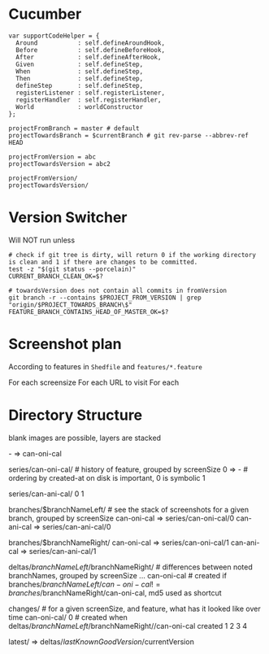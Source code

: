 # Cucumber

    var supportCodeHelper = {
      Around           : self.defineAroundHook,
      Before           : self.defineBeforeHook,
      After            : self.defineAfterHook,
      Given            : self.defineStep,
      When             : self.defineStep,
      Then             : self.defineStep,
      defineStep       : self.defineStep,
      registerListener : self.registerListener,
      registerHandler  : self.registerHandler,
      World            : worldConstructor
    };

    projectFromBranch = master # default
    projectTowardsBranch = $currentBranch # git rev-parse --abbrev-ref HEAD

    projectFromVersion = abc
    projectTowardsVersion = abc2
    
    projectFromVersion/
    projectTowardsVersion/

# Version Switcher

Will NOT run unless

    # check if git tree is dirty, will return 0 if the working directory is clean and 1 if there are changes to be committed.
    test -z "$(git status --porcelain)"
    CURRENT_BRANCH_CLEAN_OK=$?

    # towardsVersion does not contain all commits in fromVersion
    git branch -r --contains $PROJECT_FROM_VERSION | grep "origin/$PROJECT_TOWARDS_BRANCH\$"
    FEATURE_BRANCH_CONTAINS_HEAD_OF_MASTER_OK=$?

# Screenshot plan

According to features in `Shedfile` and `features/*.feature`

For each screensize
  For each URL to visit
    For each 

# Directory Structure

blank images are possible, layers are stacked

<featureName>-<clickStack> => can-oni-cal

series/can-oni-cal/<sreenSize> # history of feature, grouped by screenSize
  0 => <uuid>-<md5> # ordering by created-at on disk is important, 0 is symbolic
  1

series/can-ani-cal/<screenSize>
  0
  1

branches/$branchNameLeft/<screenSize> # see the stack of screenshots for a given branch, grouped by screenSize
  can-oni-cal => series/can-oni-cal/0
  can-ani-cal => series/can-ani-cal/0

branches/$branchNameRight/<screenSize>
  can-oni-cal => series/can-oni-cal/1
  can-ani-cal => series/can-ani-cal/1

deltas/$branchNameLeft/$branchNameRight/<screenSize> # differences between noted branchNames, grouped by screenSize ...
  can-oni-cal # created if branches/$branchNameLeft/can-oni-cal != branches/$branchNameRight/can-oni-cal, md5 used as shortcut
    
changes/<screenSize> # for a given screenSize, and feature, what has it looked like over time
  can-oni-cal/
    0 # created when deltas/$branchNameLeft/$branchNameRight/<screenSize>/can-oni-cal created
    1
    2
    3
    4

latest/ => deltas/$lastKnownGoodVersion/$currentVersion
